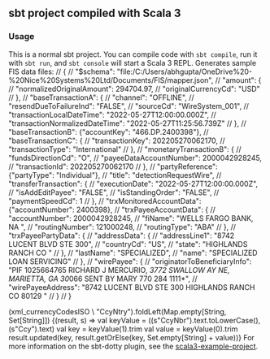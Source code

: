 ## sbt project compiled with Scala 3

### Usage

This is a normal sbt project. You can compile code with `sbt compile`, run it with `sbt run`, and `sbt console` will start a Scala 3 REPL.
Generates sample FIS data files: 
// {
//     "$schema": "file:/C:/Users/abhgupta/OneDrive%20-%20Nice%20Systems%20Ltd/Documents/FIS/mapper.json",
//     "amount": {
//         "normalizedOriginalAmount": 294704.97,
//         "originalCurrencyCd": "USD"
//     },
//     "baseTransactionA": {
//         "channel": "OFFLINE",
//         "resendDueToFailureInd": "FALSE",
//         "sourceCd": "WireSystem_001",
//         "transactionLocalDateTime": "2022-05-27T12:00:00.000Z",
//         "transactionNormalizedDateTime": "2022-05-27T11:25:56.739Z"
//     },
//     "baseTransactionB": {"accountKey": "466.DP.2400398"},
//     "baseTransactionC": {
//         "transactionKey": 202205270062170,
//         "transactionType": "International"
//     },
//     "monetaryTransactionB": {
//         "fundsDirectionCd": "O",
//         "payeeDataAccountNumber": 2000042928245,
//         "transactionId": 202205270062170
//     },
//     "partyReference": {"partyType": "Individual"},
//     "title": "detectionRequestWire",
//     "transferTransaction": {
//         "executionDate": "2022-05-27T12:00:00.000Z",
//         "isAddEditPayee": "FALSE",
//         "isStandingOrder": "FALSE",
//         "paymentSpeedCd": 1
//     },
//     "trxMonitoredAccountData": {"accountNumber": 2400398},
//     "trxPayeeAccountData": {
//         "accountNumber": 2000042928245,
//         "fiName": "WELLS FARGO BANK, NA               ",
//         "routingNumber": 121000248,
//         "routingType": "ABA"
//     },
//     "trxPayeePartyData": {
//         "addressData": {
//             "addressLine1": "8742 LUCENT BLVD STE 300",
//             "countryCd": "US",
//             "state": "HIGHLANDS RANCH CO "
//         },
//         "lastName": "SPECIALIZED",
//         "name": "SPECIALIZED LOAN SERVICING"
//     },
//     "wirePayee": {
//         "originatorToBeneficiaryInfo": "PIF 1025664765 RICHARD J MERCURIO, *3772 SWALLOW AY NE, MARIETTA, GA 30*066   SENT BY MARY 770 284 1111*",
//         "wirePayeeAddress": "8742 LUCENT BLVD STE 300 HIGHLANDS RANCH CO 80129 "
//     }
// }

(xml_currencyCodesISO \\ "CcyNtry").foldLeft(Map.empty[String, Set[String]]) {(result, s) => 
    val keyValue = ((s\"CcyNbr").text.toLowerCase(), (s\"Ccy").text)
    val key = keyValue(1).trim
    val value = keyValue(0).trim
    result.updated(key, result.getOrElse(key, Set.empty[String] + value))}
For more information on the sbt-dotty plugin, see the
[scala3-example-project](https://github.com/scala/scala3-example-project/blob/main/README.md).
